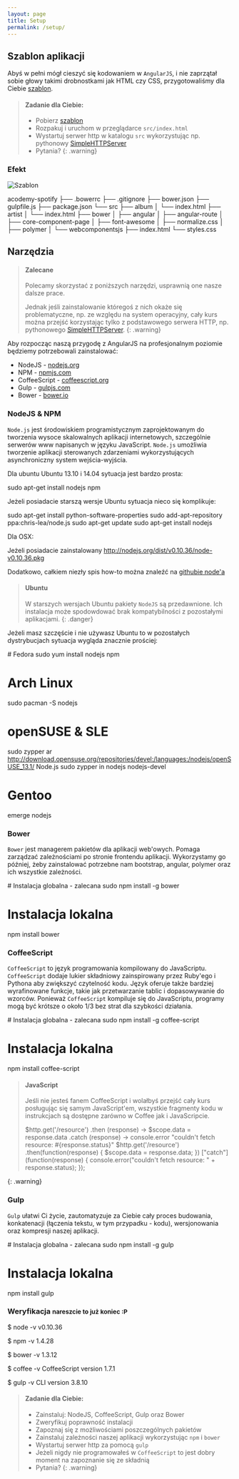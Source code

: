 ```yaml
---
layout: page
title: Setup
permalink: /setup/
---
```


## Szablon aplikacji

Abyś w pełni mógł cieszyć się kodowaniem w `AngularJS`, i nie zaprzątał sobie głowy takimi drobnostkami jak HTML czy CSS,
przygotowaliśmy dla Ciebie [szablon](https://github.com/10clouds/acodemy-spotify/archive/template.zip).

> #### Zadanie dla Ciebie:
> 
> * Pobierz [szablon](https://github.com/10clouds/acodemy-spotify/archive/template.zip)
> * Rozpakuj i uruchom w przeglądarce `src/index.html`
> * Wystartuj serwer http w katalogu `src` wykorzystując np. 
>   pythonowy [SimpleHTTPServer](https://docs.python.org/2/library/simplehttpserver.html)
> * Pytania?
{: .warning}

### Efekt

![Szablon]({{site.baseurl}}/intro/img/template.png)

<prism-js language="bash">
acodemy-spotify
├── .bowerrc
├── .gitignore
├── bower.json
├── gulpfile.js
├── package.json
└── src
    ├── album
    │   └── index.html
    ├── artist
    │   └── index.html
    ├── bower
    │   ├── angular
    │   ├── angular-route
    │   ├── core-component-page
    │   ├── font-awesome
    │   ├── normalize.css
    │   ├── polymer
    │   └── webcomponentsjs
    ├── index.html
    └── styles.css
</prism-js>


## Narzędzia

> #### Zalecane
> 
> Polecamy skorzystać z poniższych narzędzi, usprawnią one nasze dalsze prace. 
> 
> Jednak jeśli zainstalowanie któregoś z nich okaże się 
> problematyczne, np. ze względu na system operacyjny, cały kurs można 
> przejść korzystając tylko z podstawowego serwera HTTP, np. pythonowego 
> [SimpleHTTPServer](https://docs.python.org/2/library/simplehttpserver.html).
{: .warning}

Aby rozpocząc naszą przygodę z AngularJS na profesjonalnym poziomie będziemy potrzebowali zainstalować:

* NodeJS - [nodejs.org](http://nodejs.org/)
* NPM - [npmjs.com](https://npmjs.com/)
* CoffeeScript - [coffeescript.org](http://coffeescript.org/)
* Gulp - [gulpjs.com](http://gulpjs.com/)
* Bower - [bower.io](http://bower.io/)


### NodeJS & NPM

`Node.js` jest środowiskiem programistycznym zaprojektowanym do tworzenia wysoce skalowalnych aplikacji internetowych, szczególnie serwerów www napisanych w języku JavaScript. 
`Node.js` umożliwia tworzenie aplikacji sterowanych zdarzeniami wykorzystujących asynchroniczny system wejścia-wyjścia.


Dla ubuntu Ubuntu 13.10 i 14.04 sytuacja jest bardzo prosta:

<prism-js language="bash">
sudo apt-get install nodejs npm
</prism-js>

Jeżeli posiadacie starszą wersje Ubuntu sytuacja nieco się komplikuje:

<prism-js language="bash">
sudo apt-get install python-software-properties
sudo add-apt-repository ppa:chris-lea/node.js
sudo apt-get update
sudo apt-get install nodejs
</prism-js>


Dla OSX:

Jeżeli posiadacie zainstalowany 
<prism-js language="bash">
http://nodejs.org/dist/v0.10.36/node-v0.10.36.pkg
</prism-js>

Dodatkowo, całkiem niezły spis how-to można znaleźć na [githubie node'a](https://github.com/joyent/node/wiki/Installing-Node.js-via-package-manager)

> #### Ubuntu
> 
> W starszych wersjach Ubuntu pakiety `NodeJS` są przedawnione. 
> Ich instalacja może spodowdować brak kompatybilności z pozostałymi 
> aplikacjami.
{: .danger}

Jeżeli masz szczęście i nie używasz Ubuntu to w pozostałych dystrybucjach sytuacja wygląda znacznie prościej:

<prism-js language="bash">
# Fedora
sudo yum install nodejs npm

# Arch Linux
sudo pacman -S nodejs

# openSUSE & SLE
sudo zypper ar http://download.opensuse.org/repositories/devel:/languages:/nodejs/openSUSE_13.1/ Node.js
sudo zypper in nodejs nodejs-devel

# Gentoo
emerge nodejs
</prism-js>

### Bower

`Bower` jest managerem pakietów dla aplikacji web'owych. Pomaga zarządzać zależnościami po stronie frontendu aplikacji. Wykorzystamy go później, żeby zainstalować potrzebne nam bootstrap, angular, polymer oraz ich wszystkie zależności.

<prism-js language="bash">
# Instalacja globalna - zalecana
sudo npm install -g bower

# Instalacja lokalna
npm install bower
</prism-js>

### CoffeeScript

`CoffeeScript` to język programowania kompilowany do JavaScriptu. 
`CoffeeScript` dodaje lukier składniowy zainspirowany przez Ruby'ego i Pythona aby zwiększyć czytelność kodu. 
Język oferuje także bardziej wyrafinowane funkcje, takie jak przetwarzanie tablic i dopasowywanie do wzorców. 
Ponieważ `CoffeeScript` kompiluje się do JavaScriptu, programy mogą być krótsze o około 1/3 bez strat dla szybkości działania. 


<prism-js language="bash">
# Instalacja globalna - zalecana
sudo npm install -g coffee-script

# Instalacja lokalna
npm install coffee-script
</prism-js>

> #### JavaScript
> 
> Jeśli nie jesteś fanem CoffeeScript i wolałbyś przejść cały kurs posługując
> się samym JavaScript'em, wszystkie fragmenty kodu w instrukcjach są dostępne 
> zarówno w Coffee jak i JavaScripcie.
> 
> <source-switcher>
> <prism-js language="coffeescript">
> $http.get('/resource')
> .then (response) ->
>   $scope.data = response.data
> .catch (response) ->
>   console.error "couldn't fetch resource: #{response.status}"
> </prism-js>
> <prism-js language="javascript">
> $http.get('/resource')
> .then(function(response) {
>   $scope.data = response.data;
> })
> ["catch"](function(response) {
>   console.error("couldn't fetch resource: " + response.status);
> });
> </prism-js>
> </source-switcher>
{: .warning}

### Gulp

`Gulp` ułatwi Ci życie, zautomatyzuje za Ciebie cały proces budowania, konkatenacji (łączenia tekstu, w tym przypadku - kodu), wersjonowania oraz kompresji naszej aplikacji.

<prism-js language="bash">
# Instalacja globalna - zalecana
sudo npm install -g gulp

# Instalacja lokalna
npm install gulp
</prism-js>

### Weryfikacja <small>nareszcie to już koniec :P</small>

<prism-js language="bash">
$ node -v
v0.10.36

$ npm -v
1.4.28

$ bower -v
1.3.12

$ coffee -v
CoffeeScript version 1.7.1

$ gulp -v
CLI version 3.8.10
</prism-js>

> #### Zadanie dla Ciebie:
> 
> * Zainstaluj: NodeJS, CoffeeScript, Gulp oraz Bower
> * Zweryfikuj poprawność instalacji
> * Zapoznaj się z możliwościami poszczególnych pakietów
> * Zainstaluj zależności naszej aplikacji wykorzystując `npm` i `bower`
> * Wystartuj serwer http za pomocą `gulp`
> * Jeżeli nigdy nie programowałeś w `CoffeeScript` to jest dobry 
>   moment na zapoznanie się ze składnią
> * Pytania?
{: .warning}

